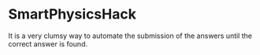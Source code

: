 SmartPhysicsHack
================

It is a very clumsy way to automate the submission of the answers until the correct answer is found. 